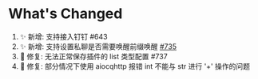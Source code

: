 # What's Changed

1. ✨ 新增: 支持接入钉钉 #643
2. ✨ 新增: 支持设置私聊是否需要唤醒前缀唤醒 [#735](https://github.com/Soulter/AstrBot/issues/735)
3.  🐛 修复: 无法正常保存插件的 list 类型配置 #737
4.  🐛 修复: 部分情况下使用 aiocqhttp 报错 int 不能与 str 进行 '+' 操作的问题